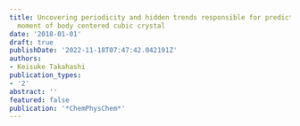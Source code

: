 ```yaml
---
title: Uncovering periodicity and hidden trends responsible for predicting the magnetic
  moment of body centered cubic crystal
date: '2018-01-01'
draft: true
publishDate: '2022-11-18T07:47:42.042191Z'
authors:
- Keisuke Takahashi
publication_types:
- '2'
abstract: ''
featured: false
publication: '*ChemPhysChem*'
---
```



